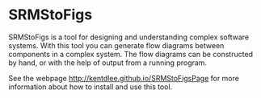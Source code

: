 # SRMStoFigs

SRMStoFigs is a tool for designing and understanding complex software systems. With this tool you can generate flow diagrams between components in a complex system. The flow diagrams can be constructed by hand, or with the help of output from a running program.

See the webpage http://kentdlee.github.io/SRMStoFigsPage for more information about how to install and use this tool.

